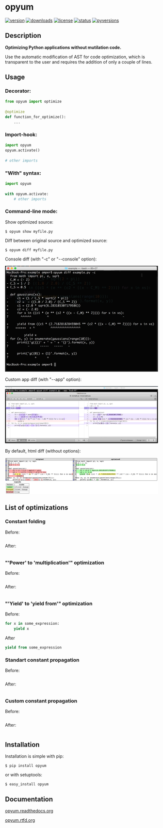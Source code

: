 # opyum

[![version](https://img.shields.io/pypi/v/opyum.svg)](http://pypi.python.org/pypi/opyum)
[![downloads](https://img.shields.io/pypi/dw/opyum.svg)](http://pypi.python.org/pypi/opyum)
[![license](https://img.shields.io/pypi/l/opyum.svg)](http://pypi.python.org/pypi/opyum)
[![status](https://img.shields.io/pypi/status/opyum.svg)](http://pypi.python.org/pypi/opyum)
[![pyversions](https://img.shields.io/pypi/pyversions/opyum.svg)](http://pypi.python.org/pypi/opyum)


## Description

**Optimizing Python applications without mutilation code.** 

Use the automatic modification of AST for code optimization, which is transparent to the user and requires the addition of only a couple of lines.


## Usage

### Decorator:

```python
from opyum import optimize

@optimize
def function_for_optimize():
	...
```

### Import-hook:

```python
import opyum
opyum.activate()

# other imports
```

### "With" syntax:

```python
import opyum

with opyum.activate:
	# other imports
```

### Command-line mode:

Show optimized source:

    $ opyum show myfile.py

Diff between original source and optimized source:

    $ opyum diff myfile.py

Console diff (with "-c" or "--console" option):

![console diff example](https://raw.githubusercontent.com/Amper/opyum/master/example/screen1.png)

Custom app diff (with "--app" option):

![app diff example](https://raw.githubusercontent.com/Amper/opyum/master/example/screen2.png)

By default, html diff (without options):

![app diff example](https://raw.githubusercontent.com/Amper/opyum/master/example/screen3.png)


## List of optimizations

### Constant folding

Before:

```python

```

After:

```python

```

### "'Power' to 'multiplication'" optimization

Before:

```python

```

After:

```python

```

### "'Yield' to 'yield from'" optimization

Before:

```python
for x in some_expression:
	yield x
```

After

```python
yield from some_expression
```

### Standart constant propagation

Before:

```python

```

After:

```python

```

### Custom constant propagation

Before:

```python

```

After:

```python

```


## Installation

Installation is simple with pip:

    $ pip install opyum

or with setuptools:

    $ easy_install opyum


## Documentation

 [opyum.readthedocs.org](http://opyum.readthedocs.org/)

 [opyum.rtfd.org](http://opyum.rtfd.org/)

